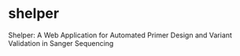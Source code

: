 # shelper
Shelper: A Web Application for Automated Primer Design and Variant Validation in Sanger Sequencing
